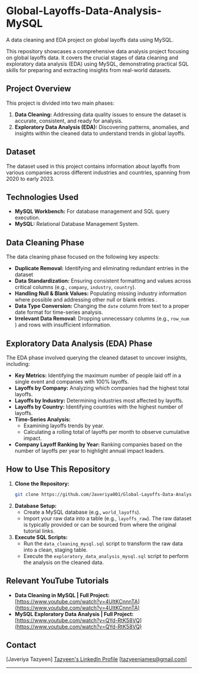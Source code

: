 # Global-Layoffs-Data-Analysis-MySQL
A data cleaning and EDA project on global layoffs data using MySQL.

This repository showcases a comprehensive data analysis project focusing on global layoffs data. It covers the crucial stages of data cleaning and exploratory data analysis (EDA) using MySQL, demonstrating practical SQL skills for preparing and extracting insights from real-world datasets.

## Project Overview

This project is divided into two main phases:

1.  **Data Cleaning:** Addressing data quality issues to ensure the dataset is accurate, consistent, and ready for analysis.
2.  **Exploratory Data Analysis (EDA):** Discovering patterns, anomalies, and insights within the cleaned data to understand trends in global layoffs.

## Dataset

The dataset used in this project contains information about layoffs from various companies across different industries and countries, spanning from 2020 to early 2023.

## Technologies Used

* **MySQL Workbench:** For database management and SQL query execution.
* **MySQL:** Relational Database Management System.

## Data Cleaning Phase

The data cleaning phase focused on the following key aspects:

* **Duplicate Removal:** Identifying and eliminating redundant entries in the dataset 
* **Data Standardization:** Ensuring consistent formatting and values across critical columns (e.g., `company`, `industry`, `country`).
* **Handling Null & Blank Values:** Populating missing industry information where possible and addressing other null or blank entries .
* **Data Type Conversion:** Changing the `date` column from text to a proper date format for time-series analysis.
* **Irrelevant Data Removal:** Dropping unnecessary columns (e.g., `row_num` ) and rows with insufficient information.

## Exploratory Data Analysis (EDA) Phase

The EDA phase involved querying the cleaned dataset to uncover insights, including:

* **Key Metrics:** Identifying the maximum number of people laid off in a single event and companies with 100% layoffs.
* **Layoffs by Company:** Analyzing which companies had the highest total layoffs.
* **Layoffs by Industry:** Determining industries most affected by layoffs.
* **Layoffs by Country:** Identifying countries with the highest number of layoffs.
* **Time-Series Analysis:**
    * Examining layoffs trends by year.
    * Calculating a rolling total of layoffs per month to observe cumulative impact.
* **Company Layoff Ranking by Year:** Ranking companies based on the number of layoffs per year to highlight annual impact leaders.

## How to Use This Repository

1.  **Clone the Repository:**
    ```bash
    git clone https://github.com/Javeriya001/Global-Layoffs-Data-Analysis-MySQL.git
    ```
2.  **Database Setup:**
    * Create a MySQL database (e.g., `world_layoffs`).
    * Import your raw data into a table (e.g., `layoffs_raw`). The raw dataset is typically provided or can be sourced from where the original tutorial links.
3.  **Execute SQL Scripts:**
    * Run the `data_cleaning_mysql.sql` script to transform the raw data into a clean, staging table.
    * Execute the `exploratory_data_analysis_mysql.sql` script to perform the analysis on the cleaned data.

## Relevant YouTube Tutorials

* **Data Cleaning in MySQL | Full Project:** [https://www.youtube.com/watch?v=4UltKCnnnTA](https://www.youtube.com/watch?v=4UltKCnnnTA)
* **MySQL Exploratory Data Analysis | Full Project:** [https://www.youtube.com/watch?v=QYd-RtK58VQ](https://www.youtube.com/watch?v=QYd-RtK58VQ)

## Contact

[Javeriya Tazyeen]
[Tazyeen's LinkedIn Profile](https://www.linkedin.com/in/j-tazyeen-jt25/)
[tazyeenjames@gmail.com]

---
